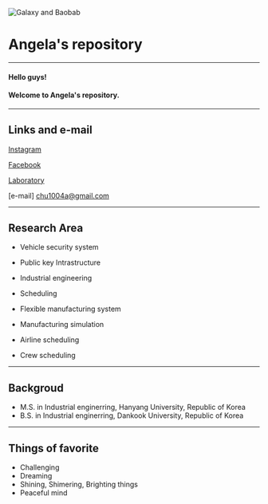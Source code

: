 ![Galaxy and Baobab](https://img1.daumcdn.net/thumb/R720x0.q80/?scode=mtistory&fname=http%3A%2F%2Fcfile5.uf.tistory.com%2Fimage%2F2337D83758E8F3E933733C)
# Angela's repository 
---
#### Hello guys!
#### Welcome to Angela's repository.
---
## Links and e-mail
[Instagram](https://www.instagram.com/haneol_choi/)

[Facebook](https://www.facebook.com/haneol.choi.3)

[Laboratory](http://pli.hanyang.ac.kr)

[e-mail] chu1004a@gmail.com

---

## Research Area

- Vehicle security system
- Public key Intrastructure

- Industrial engineering
- Scheduling
- Flexible manufacturing system
- Manufacturing simulation

- Airline scheduling
- Crew scheduling
---

## Backgroud

- M.S. in Industrial enginerring, Hanyang University, Republic of Korea
- B.S. in Industrial enginerring, Dankook University, Republic of Korea

---

## Things of favorite
- Challenging
- Dreaming 
- Shining, Shimering, Brighting things
- Peaceful mind





